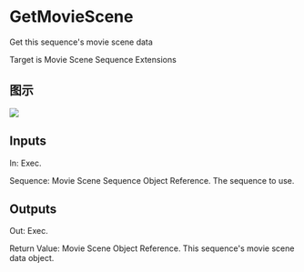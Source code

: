 # GetMovieScene

Get this sequence's movie scene data

Target is Movie Scene Sequence Extensions

## 图示

![]($-20221218-20543200.png)

## Inputs

In: Exec.

Sequence: Movie Scene Sequence Object Reference. The sequence to use.  

## Outputs

Out: Exec.

Return Value: Movie Scene Object Reference. This sequence's movie scene data object.

